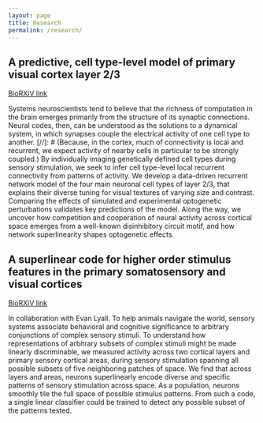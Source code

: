 ```yaml
---
layout: page
title: Research
permalink: /research/
---
```


## A predictive, cell type-level model of primary visual cortex layer 2/3

[BioRXiV link](https://www.biorxiv.org/content/10.1101/2021.03.31.437953v1.abstract)

Systems neuroscientists tend to believe that the richness of computation in the brain emerges primarily from the structure of its synaptic connections. 
Neural codes, then, can be understood as the solutions to a dynamical system, in which synapses couple the electrical activity of one cell type to another. 
[//]: # (Because, in the cortex, much of connectivity is local and recurrent, we expect activity of nearby cells in particular to be strongly coupled.)
By individually imaging genetically defined cell types during sensory stimulation, we seek to infer cell type-level local recurrent connectivity from patterns of activity.
We develop a data-driven recurrent network model of the four main neuronal cell types of layer 2/3, that explains their diverse tuning for visual textures of varying size and contrast.
Comparing the effects of simulated and experimental optogenetic perturbations validates key predictions of the model.
Along the way, we uncover how competition and cooperation of neural activity across cortical space emerges from a well-known disinhibitory circuit motif, and how network superlinearity shapes optogenetic effects.

## A superlinear code for higher order stimulus features in the primary somatosensory and visual cortices

[BioRXiV link](https://www.biorxiv.org/content/10.1101/2020.06.24.169359v1.abstract)

In collaboration with Evan Lyall. 
To help animals navigate the world, sensory systems associate behavioral and cognitive significance to arbitrary conjunctions of complex sensory stimuli.
To understand how representations of arbitrary subsets of complex stimuli might be made linearly discriminable, we measured activity across two cortical layers and primary sensory cortical areas, during sensory stimulation spanning all possible subsets of five neighboring patches of space.
We find that across layers and areas, neurons superlinearly encode diverse and specific patterns of sensory stimulation across space.
As a population, neurons smoothly tile the full space of possible stimulus patterns.
From such a code, a single linear classifier could be trained to detect any possible subset of the patterns tested.
